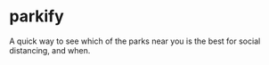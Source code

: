 # parkify
A quick way to see which of the parks near you is the best for social distancing, and when.
